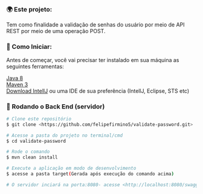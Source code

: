 ### 🌍 Este projeto:
Tem como finalidade a validação de senhas do usuário por meio de API REST por meio de uma operação POST.

### 🚀 Como Iniciar:
Antes de começar, você vai precisar ter instalado em sua máquina as seguintes ferramentas:

[Java 8](https://www.oracle.com/br/java/technologies/javase/javase-jdk8-downloads.html)  
[Maven 3](https://maven.apache.org/download.cgi)  
[Download IntellJ](https://www.jetbrains.com/pt-br/idea/download/) ou uma IDE de sua preferência (IntellJ, Eclipse, STS etc)


### 🎲 Rodando o Back End (servidor)

```bash
# Clone este repositório
$ git clone <https://github.com/felipefirmino5/validate-password.git>

# Acesse a pasta do projeto no terminal/cmd
$ cd validate-password

# Rode o comando
$ mvn clean install

# Execute a aplicação em modo de desenvolvimento
$ acesse a pasta target(Gerada após execução do comando acima)

# O servidor inciará na porta:8080- acesse <http://localhost:8080/swagger-ui.html>
```